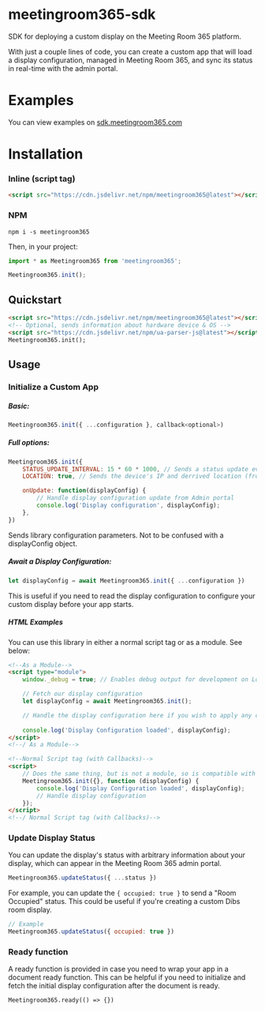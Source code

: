 # meetingroom365-sdk
SDK for deploying a custom display on the Meeting Room 365 platform.

With just a couple lines of code, you can create a custom app that will load a display configuration, managed in Meeting Room 365, and sync its status in real-time with the admin portal.

# Examples

You can view examples on [sdk.meetingroom365.com](https://sdk.meetingroom365.com)

# Installation

### Inline (script tag)

```html
<script src="https://cdn.jsdelivr.net/npm/meetingroom365@latest"></script>
```

### NPM

```shell
npm i -s meetingroom365
```

Then, in your project:

```js
import * as Meetingroom365 from 'meetingroom365';

Meetingroom365.init();
```

## Quickstart

```html
<script src="https://cdn.jsdelivr.net/npm/meetingroom365@latest"></script>
<!-- Optional, sends information about hardware device & OS -->
<script src="https://cdn.jsdelivr.net/npm/ua-parser-js@latest"></script>
Meetingroom365.init();
```

## Usage

### Initialize a Custom App
##### Basic:
```js
Meetingroom365.init({ ...configuration }, callback<optional>)
```

##### Full options:
```js
Meetingroom365.init({
    STATUS_UPDATE_INTERVAL: 15 * 60 * 1000, // Sends a status update every 15 minutes to let the admin portal know the display is online
    LOCATION: true, // Sends the device's IP and derrived location (from IP) to the admin portal

    onUpdate: function(displayConfig) {
        // Handle display configuration update from Admin portal
        console.log('Display configuration', displayConfig);
    },
})
```

Sends library configuration parameters. Not to be confused with a displayConfig object.

##### Await a Display Configuration:

```js
let displayConfig = await Meetingroom365.init({ ...configuration })
```

This is useful if you need to read the display configuration to configure your custom display before your app starts.

##### HTML Examples

You can use this library in either a normal script tag or as a module. See below:

```html
<!--As a Module-->
<script type="module">
    window._debug = true; // Enables debug output for development on Localhost

    // Fetch our display configuration
    let displayConfig = await Meetingroom365.init();

    // Handle the display configuration here if you wish to apply any customizations to the app
    
    console.log('Display Configuration loaded', displayConfig);
</script>
<!--/ As a Module-->

<!--Normal Script tag (with Callbacks)-->
<script>
    // Does the same thing, but is not a module, so is compatible with more devices and browsers
    Meetingroom365.init({}, function (displayConfig) {
        console.log('Display Configuration loaded', displayConfig);
        // Handle display configuration
    });
</script>
<!--/ Normal Script tag (with Callbacks)-->
```

### Update Display Status

You can update the display's status with arbitrary information about your display, which can appear in the Meeting Room 365 admin portal.

```js
Meetingroom365.updateStatus({ ...status })
```

For example, you can update the `{ occupied: true }` to send a "Room Occupied" status. This could be useful if you're creating a custom Dibs room display.

```js
// Example
Meetingroom365.updateStatus({ occupied: true })
```

### Ready function

A ready function is provided in case you need to wrap your app in a document ready function. This can be helpful if you need to initialize and fetch the initial display configuration after the document is ready.

`Meetingroom365.ready(() => {})`


